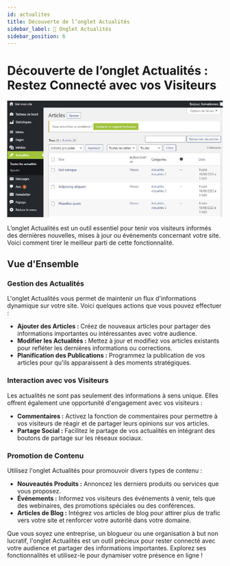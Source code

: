 ```yaml
---
id: actualites
title: Découverte de l’onglet Actualités
sidebar_label: 📰 Onglet Actualités
sidebar_position: 6
---
```


# Découverte de l’onglet Actualités : Restez Connecté avec vos Visiteurs

![Actualités](./img/12.jpg)

L’onglet Actualités est un outil essentiel pour tenir vos visiteurs informés des dernières nouvelles, mises à jour ou événements concernant votre site. Voici comment tirer le meilleur parti de cette fonctionnalité.

## Vue d'Ensemble

### Gestion des Actualités

L'onglet Actualités vous permet de maintenir un flux d'informations dynamique sur votre site. Voici quelques actions que vous pouvez effectuer :

- **Ajouter des Articles :** Créez de nouveaux articles pour partager des informations importantes ou intéressantes avec votre audience.
- **Modifier les Actualités :** Mettez à jour et modifiez vos articles existants pour refléter les dernières informations ou corrections.
- **Planification des Publications :** Programmez la publication de vos articles pour qu'ils apparaissent à des moments stratégiques.

### Interaction avec vos Visiteurs

Les actualités ne sont pas seulement des informations à sens unique. Elles offrent également une opportunité d'engagement avec vos visiteurs :

- **Commentaires :** Activez la fonction de commentaires pour permettre à vos visiteurs de réagir et de partager leurs opinions sur vos articles.
- **Partage Social :** Facilitez le partage de vos actualités en intégrant des boutons de partage sur les réseaux sociaux.

### Promotion de Contenu

Utilisez l'onglet Actualités pour promouvoir divers types de contenu :

- **Nouveautés Produits :** Annoncez les derniers produits ou services que vous proposez.
- **Événements :** Informez vos visiteurs des événements à venir, tels que des webinaires, des promotions spéciales ou des conférences.
- **Articles de Blog :** Intégrez vos articles de blog pour attirer plus de trafic vers votre site et renforcer votre autorité dans votre domaine.

Que vous soyez une entreprise, un blogueur ou une organisation à but non lucratif, l'onglet Actualités est un outil précieux pour rester connecté avec votre audience et partager des informations importantes. Explorez ses fonctionnalités et utilisez-le pour dynamiser votre présence en ligne !
